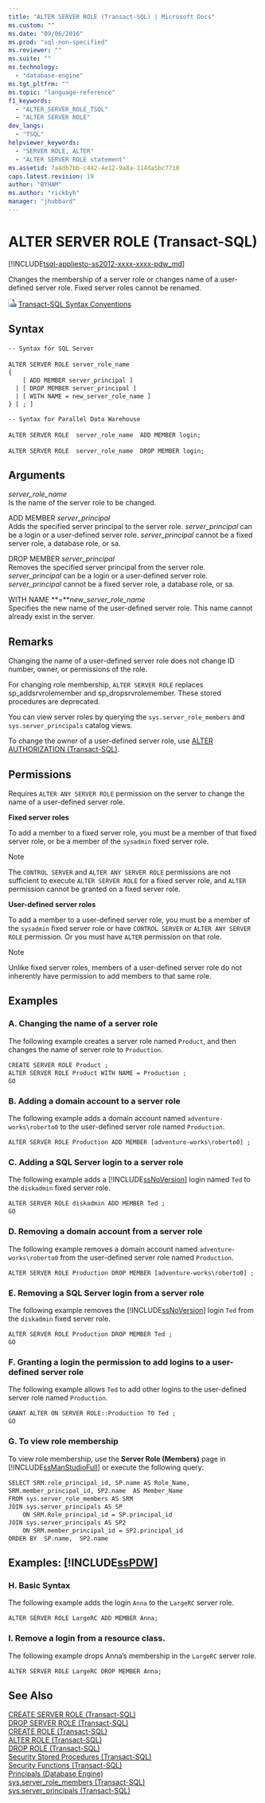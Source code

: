 ```yaml
---
title: "ALTER SERVER ROLE (Transact-SQL) | Microsoft Docs"
ms.custom: ""
ms.date: "09/06/2016"
ms.prod: "sql-non-specified"
ms.reviewer: ""
ms.suite: ""
ms.technology: 
  - "database-engine"
ms.tgt_pltfrm: ""
ms.topic: "language-reference"
f1_keywords: 
  - "ALTER_SERVER_ROLE_TSQL"
  - "ALTER SERVER ROLE"
dev_langs: 
  - "TSQL"
helpviewer_keywords: 
  - "SERVER ROLE, ALTER"
  - "ALTER SERVER ROLE statement"
ms.assetid: 7a4db7bb-c442-4e12-9a8a-114da5bc7710
caps.latest.revision: 19
author: "BYHAM"
ms.author: "rickbyh"
manager: "jhubbard"
---
```

# ALTER SERVER ROLE (Transact-SQL)
[!INCLUDE[tsql-appliesto-ss2012-xxxx-xxxx-pdw_md](../../includes/tsql-appliesto-ss2012-xxxx-xxxx-pdw-md.md)]

Changes the membership of a server role or changes name of a user-defined server role. Fixed server roles cannot be renamed.  
  
![Topic link icon](../../database-engine/configure-windows/media/topic-link.gif "Topic link icon") [Transact-SQL Syntax Conventions](../../t-sql/language-elements/transact-sql-syntax-conventions-transact-sql.md)  
  
## Syntax  
  
```  
-- Syntax for SQL Server  
  
ALTER SERVER ROLE server_role_name   
{  
    [ ADD MEMBER server_principal ]  
  | [ DROP MEMBER server_principal ]  
  | [ WITH NAME = new_server_role_name ]  
} [ ; ]  
```  
  
```  
-- Syntax for Parallel Data Warehouse  
  
ALTER SERVER ROLE  server_role_name  ADD MEMBER login;  
  
ALTER SERVER ROLE  server_role_name  DROP MEMBER login;  
```  
  
## Arguments  
*server_role_name*  
Is the name of the server role to be changed.  
  
ADD MEMBER *server_principal*  
Adds the specified server principal to the server role. *server_principal* can be a login or a user-defined server role. *server_principal* cannot be a fixed server role, a database role, or sa.  
  
DROP MEMBER *server_principal*  
Removes the specified server principal from the server role. *server_principal* can be a login or a user-defined server role. *server_principal* cannot be a fixed server role, a database role, or sa.  
  
WITH NAME **=***new_server_role_name*  
Specifies the new name of the user-defined server role. This name cannot already exist in the server.  
  
## Remarks  
Changing the name of a user-defined server role does not change ID number, owner, or permissions of the role.  
  
For changing role membership, `ALTER SERVER ROLE` replaces sp_addsrvrolemember and sp_dropsrvrolemember. These stored procedures are deprecated.  
  
You can view server roles by querying the `sys.server_role_members` and `sys.server_principals` catalog views.  
  
To change the owner of a user-defined server role, use [ALTER AUTHORIZATION &#40;Transact-SQL&#41;](../../t-sql/statements/alter-authorization-transact-sql.md).  
  
## Permissions  
Requires `ALTER ANY SERVER ROLE` permission on the server to change the name of a user-defined server role.  
  
**Fixed server roles**  
  
To add a member to a fixed server role, you must be a member of that fixed server role, or be a member of the `sysadmin` fixed server role.  
  
> [!NOTE]  
>  The `CONTROL SERVER` and `ALTER ANY SERVER ROLE` permissions are not sufficient to execute `ALTER SERVER ROLE` for a fixed server role, and `ALTER` permission cannot be granted on a fixed server role.  
  
**User-defined server roles**  
  
To add a member to a user-defined server role, you must be a member of the `sysadmin` fixed server role or have `CONTROL SERVER` or `ALTER ANY SERVER ROLE` permission. Or you must have `ALTER` permission on that role.  
  
> [!NOTE]  
>  Unlike fixed server roles, members of a user-defined server role do not inherently have permission to add members to that same role.  
  
## Examples  
  
### A. Changing the name of a server role  
The following example creates a server role named `Product`, and then changes the name of server role to `Production`.  
  
```  
CREATE SERVER ROLE Product ;  
ALTER SERVER ROLE Product WITH NAME = Production ;  
GO  
```  
  
### B. Adding a domain account to a server role  
The following example adds a domain account named `adventure-works\roberto0` to the user-defined server role named `Production`.  
  
```  
ALTER SERVER ROLE Production ADD MEMBER [adventure-works\roberto0] ;  
```  
  
### C. Adding a SQL Server login to a server role  
The following example adds a [!INCLUDE[ssNoVersion](../../includes/ssnoversion-md.md)] login named `Ted` to the `diskadmin` fixed server role.  
  
```  
ALTER SERVER ROLE diskadmin ADD MEMBER Ted ;  
GO  
```  
  
### D. Removing a domain account from a server role  
The following example removes a domain account named `adventure-works\roberto0` from the user-defined server role named `Production`.  
  
```  
ALTER SERVER ROLE Production DROP MEMBER [adventure-works\roberto0] ;  
```  
  
### E. Removing a SQL Server login from a server role  
The following example removes the [!INCLUDE[ssNoVersion](../../includes/ssnoversion-md.md)] login `Ted` from the `diskadmin` fixed server role.  
  
```  
ALTER SERVER ROLE Production DROP MEMBER Ted ;  
GO  
```  
  
### F. Granting a login the permission to add logins to a user-defined server role  
The following example allows `Ted` to add other logins to the user-defined server role named `Production`.  
  
```  
GRANT ALTER ON SERVER ROLE::Production TO Ted ;  
GO  
```  
  
### G. To view role membership  
To view role membership, use the **Server Role (Members)** page in [!INCLUDE[ssManStudioFull](../../includes/ssmanstudiofull-md.md)] or execute the following query:  
  
```  
SELECT SRM.role_principal_id, SP.name AS Role_Name,   
SRM.member_principal_id, SP2.name  AS Member_Name  
FROM sys.server_role_members AS SRM  
JOIN sys.server_principals AS SP  
    ON SRM.Role_principal_id = SP.principal_id  
JOIN sys.server_principals AS SP2   
    ON SRM.member_principal_id = SP2.principal_id  
ORDER BY  SP.name,  SP2.name  
```  
  
## Examples: [!INCLUDE[ssPDW](../../includes/sspdw-md.md)]  
  
### H. Basic Syntax  
The following example adds the login `Anna` to the `LargeRC` server role.  
  
```  
ALTER SERVER ROLE LargeRC ADD MEMBER Anna;  
```  
  
### I. Remove a login from a resource class.  
The following example drops Anna’s membership in the `LargeRC` server role.  
  
```  
ALTER SERVER ROLE LargeRC DROP MEMBER Anna;  
```  
  
## See Also  
[CREATE SERVER ROLE &#40;Transact-SQL&#41;](../../t-sql/statements/create-server-role-transact-sql.md)   
[DROP SERVER ROLE &#40;Transact-SQL&#41;](../../t-sql/statements/drop-server-role-transact-sql.md)   
[CREATE ROLE &#40;Transact-SQL&#41;](../../t-sql/statements/create-role-transact-sql.md)   
[ALTER ROLE &#40;Transact-SQL&#41;](../../t-sql/statements/alter-role-transact-sql.md)   
[DROP ROLE &#40;Transact-SQL&#41;](../../t-sql/statements/drop-role-transact-sql.md)   
[Security Stored Procedures &#40;Transact-SQL&#41;](../../relational-databases/system-stored-procedures/security-stored-procedures-transact-sql.md)   
[Security Functions &#40;Transact-SQL&#41;](../../t-sql/functions/security-functions-transact-sql.md)   
[Principals &#40;Database Engine&#41;](../../relational-databases/security/authentication-access/principals-database-engine.md)   
[sys.server_role_members &#40;Transact-SQL&#41;](../../relational-databases/system-catalog-views/sys-server-role-members-transact-sql.md)   
[sys.server_principals &#40;Transact-SQL&#41;](../../relational-databases/system-catalog-views/sys-server-principals-transact-sql.md)  
  
